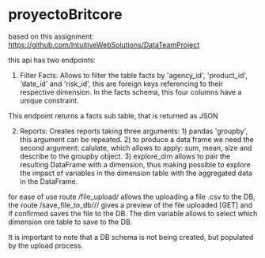 # proyectoBritcore

based on this assignment: https://github.com/IntuitiveWebSolutions/DataTeamProject

this api has two endpoints:

  1) Filter Facts:
  Allows to filter the table facts by 'agency_id', 'product_id', 'date_id' and 'risk_id',
  this are foreign keys referencing to their respective dimension. In the facts schema,
  this four columns have a unique constraint.

  This endpoint returns a facts sub table, that is returned as JSON

  2) Reports:
  Creates reports taking three arguments:
    1) pandas 'groupby', this argument can be repeated.
    2) to produce a data frame we need the second argument: calulate, which allows to apply:
       sum, mean, size and describe to the groupby object.
    3) explore_dim allows to pair the resulting DataFrame with a dimension, thus making
       possible to explore the impact of variables in the dimension table with the
       aggregated data in the DataFrame.


for ease of use route /file_upload/ allows the uploading a file .csv to the DB,
the route /save_file_to_db/<filename>/<dim>/ gives a preview of the file uploaded [GET]
and if confirmed saves the file to the DB. The dim variable allows to select which dimension
ore table to save to the DB.

It is important to note that a DB schema is not being created, but populated by
the upload process.
